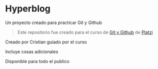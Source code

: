 # Hyperblog
Un proyecto creado para practicar Git y Github
>Este repositorio fue creado para el curso de [Git y Github](https://platzi.com/cursos/git-github/) de [Platzi](https://platzi.com/home)


Creado por Cristian guiado por el curso

Incluye cosas adicionales

Disponible para todo el publico

